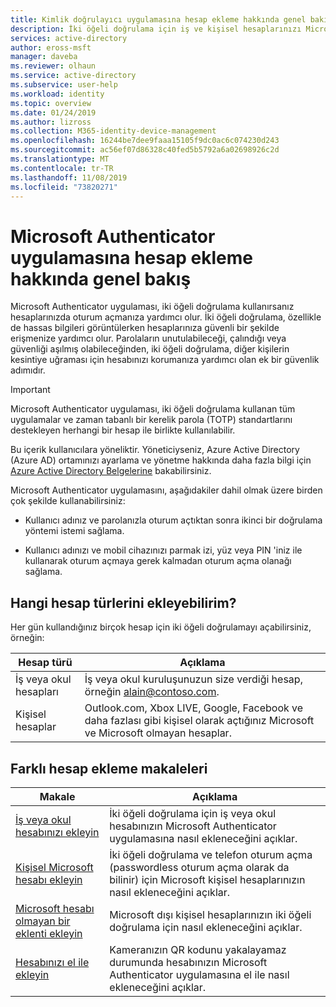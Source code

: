 ```yaml
---
title: Kimlik doğrulayıcı uygulamasına hesap ekleme hakkında genel bakış-Azure AD
description: İki öğeli doğrulama için iş ve kişisel hesaplarınızı Microsoft Authenticator uygulamasına nasıl ekleyeceğiniz hakkındaki içeriklere yönelik bağlantılar.
services: active-directory
author: eross-msft
manager: daveba
ms.reviewer: olhaun
ms.service: active-directory
ms.subservice: user-help
ms.workload: identity
ms.topic: overview
ms.date: 01/24/2019
ms.author: lizross
ms.collection: M365-identity-device-management
ms.openlocfilehash: 16244be7dee9faaa15105f9dc0ac6c074230d243
ms.sourcegitcommit: ac56ef07d86328c40fed5b5792a6a02698926c2d
ms.translationtype: MT
ms.contentlocale: tr-TR
ms.lasthandoff: 11/08/2019
ms.locfileid: "73820271"
---
```

# <a name="overview-about-adding-accounts-to-the-microsoft-authenticator-app"></a>Microsoft Authenticator uygulamasına hesap ekleme hakkında genel bakış

Microsoft Authenticator uygulaması, iki öğeli doğrulama kullanırsanız hesaplarınızda oturum açmanıza yardımcı olur. İki öğeli doğrulama, özellikle de hassas bilgileri görüntülerken hesaplarınıza güvenli bir şekilde erişmenize yardımcı olur. Parolaların unutulabileceği, çalındığı veya güvenliği aşılmış olabileceğinden, iki öğeli doğrulama, diğer kişilerin kesintiye uğraması için hesabınızı korumanıza yardımcı olan ek bir güvenlik adımıdır.

> [!Important]
> Microsoft Authenticator uygulaması, iki öğeli doğrulama kullanan tüm uygulamalar ve zaman tabanlı bir kerelik parola (TOTP) standartlarını destekleyen herhangi bir hesap ile birlikte kullanılabilir.
>
> Bu içerik kullanıcılara yöneliktir. Yöneticiyseniz, Azure Active Directory (Azure AD) ortamınızı ayarlama ve yönetme hakkında daha fazla bilgi için [Azure Active Directory Belgelerine](https://docs.microsoft.com/azure/active-directory) bakabilirsiniz.

Microsoft Authenticator uygulamasını, aşağıdakiler dahil olmak üzere birden çok şekilde kullanabilirsiniz:

- Kullanıcı adınız ve parolanızla oturum açtıktan sonra ikinci bir doğrulama yöntemi istemi sağlama.

- Kullanıcı adınızı ve mobil cihazınızı parmak izi, yüz veya PIN 'iniz ile kullanarak oturum açmaya gerek kalmadan oturum açma olanağı sağlama.

## <a name="what-account-types-can-i-add"></a>Hangi hesap türlerini ekleyebilirim?

Her gün kullandığınız birçok hesap için iki öğeli doğrulamayı açabilirsiniz, örneğin:

| Hesap türü | Açıklama |
| ------------ | ----------- |
| İş veya okul hesapları | İş veya okul kuruluşunuzun size verdiği hesap, örneğin alain@contoso.com. |
| Kişisel hesaplar | Outlook.com, Xbox LIVE, Google, Facebook ve daha fazlası gibi kişisel olarak açtığınız Microsoft ve Microsoft olmayan hesaplar. |

## <a name="articles-about-how-to-add-different-accounts"></a>Farklı hesap ekleme makaleleri

| Makale |Açıklama |
| ------|------------|
| [İş veya okul hesabınızı ekleyin](user-help-auth-app-add-work-school-account.md) | İki öğeli doğrulama için iş veya okul hesabınızın Microsoft Authenticator uygulamasına nasıl ekleneceğini açıklar. |
| [Kişisel Microsoft hesabı ekleyin](user-help-auth-app-add-personal-ms-account.md) | İki öğeli doğrulama ve telefon oturum açma (passwordless oturum açma olarak da bilinir) için Microsoft kişisel hesaplarınızın nasıl ekleneceğini açıklar. |
| [Microsoft hesabı olmayan bir eklenti ekleyin](user-help-auth-app-add-non-ms-account.md) | Microsoft dışı kişisel hesaplarınızın iki öğeli doğrulama için nasıl ekleneceğini açıklar. |
| [Hesabınızı el ile ekleyin](user-help-auth-app-add-account-manual.md) | Kameranızın QR kodunu yakalayamaz durumunda hesabınızın Microsoft Authenticator uygulamasına el ile nasıl ekleneceğini açıklar. |

